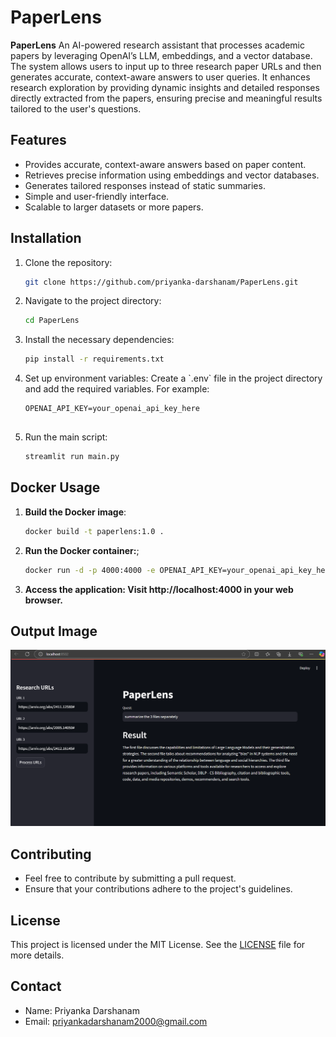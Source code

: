 # PaperLens

**PaperLens** An AI-powered research assistant that processes academic papers by leveraging OpenAI’s LLM, embeddings, and a vector database. The system allows users to input up to three research paper URLs and then generates accurate, context-aware answers to user queries. It enhances research exploration by providing dynamic insights and detailed responses directly extracted from the papers, ensuring precise and meaningful results tailored to the user's questions.

## Features
- Provides accurate, context-aware answers based on paper content.
- Retrieves precise information using embeddings and vector databases.
- Generates tailored responses instead of static summaries.
- Simple and user-friendly interface.
- Scalable to larger datasets or more papers.
  
## Installation
1. Clone the repository:
   ```bash
   git clone https://github.com/priyanka-darshanam/PaperLens.git
   
2. Navigate to the project directory:
   ```bash
   cd PaperLens
   
3. Install the necessary dependencies:
   ```bash
   pip install -r requirements.txt   
   
4. Set up environment variables:
   Create a \`.env\` file in the project directory and add the required variables. For example:
   ```plaintext
   OPENAI_API_KEY=your_openai_api_key_here
  
5. Run the main script:
   ```bash
   streamlit run main.py

## Docker Usage
1. **Build the Docker image**:
   ```bash
   docker build -t paperlens:1.0 .

2. **Run the Docker container:**;
   ```bash
   docker run -d -p 4000:4000 -e OPENAI_API_KEY=your_openai_api_key_here paperlens:1.0
   ```

3. **Access the application: Visit http://localhost:4000 in your web browser.**

## Output Image

![Output Image](paperlens.png)

## Contributing
- Feel free to contribute by submitting a pull request.
- Ensure that your contributions adhere to the project's guidelines.

## License
This project is licensed under the MIT License. See the [LICENSE](LICENSE) file for more details.

## Contact
- Name: Priyanka Darshanam
- Email: priyankadarshanam2000@gmail.com
